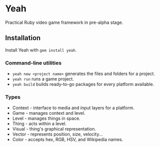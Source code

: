 Yeah
====
Practical Ruby video game framework in pre-alpha stage.

Installation
------------
Install Yeah with `gem install yeah`.

### Command-line utilities

  * `yeah new <project name>` generates the files and folders for a project.
  * `yeah run` runs a game project.
  * `yeah build` builds ready-to-go packages for every platform available.

### Types

  * Context - interface to media and input layers for a platform.
  * Game - manages context and level.
  * Level - manages things in space.
  * Thing - acts within a level.
  * Visual - thing's graphical representation.
  * Vector - represents position, size, velocity...
  * Color - accepts hex, RGB, HSV, and Wikipedia names.
